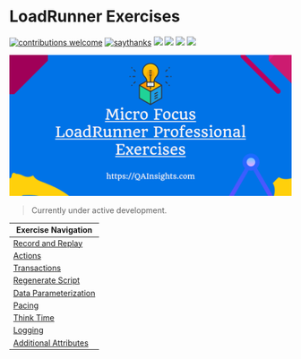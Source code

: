 # LoadRunner Exercises

[![contributions welcome](https://img.shields.io/badge/contributions-welcome-1EAEDB)]()
[![saythanks](https://img.shields.io/badge/say-thanks-1EAEDB.svg)](https://saythanks.io/to/catch.nkn%40gmail.com)
[![](https://img.shields.io/badge/license-MIT-0a0a0a.svg?style=flat&colorA=1EAEDB)](https://qainsights.com)
[![](https://img.shields.io/badge/%E2%9D%A4-QAInsights-0a0a0a.svg?style=flat&colorA=1EAEDB)](https://qainsights.com)
[![](https://img.shields.io/badge/%E2%9D%A4-YouTube%20Channel-0a0a0a.svg?style=flat&colorA=1EAEDB)](https://www.youtube.com/user/QAInsights?sub_confirmation=1)
[![](https://img.shields.io/badge/donate-paypal-1EAEDB)](https://www.paypal.com/paypalme/NAVEENKUMARN)

![LoadRunner Exercises](./assets/Banner.png)

> Currently under active development.

|   **Exercise Navigation**    |
|   -----------------------    |
|   [Record and Replay](https://github.com/QAInsights/LoadRunner-Exercises/blob/master/00-Recording-Replay/00-Recording-Replay.md)   |
|   [Actions](https://github.com/QAInsights/LoadRunner-Exercises/blob/master/10-Actions/10-Actions.md)                               |
|   [Transactions](https://github.com/QAInsights/LoadRunner-Exercises/blob/master/20-Transactions/20-Transactions.md)                |   
|   [Regenerate Script](https://github.com/QAInsights/LoadRunner-Exercises/blob/master/30-Regenerate-Script/30-Regenerate.md)        |   
|   [Data Parameterization](https://github.com/QAInsights/LoadRunner-Exercises/blob/master/40-Data-Parameterization/40-Data-Parameterization.md)        |
|   [Pacing](https://github.com/QAInsights/LoadRunner-Exercises/blob/master/50-Pacing/50-Pacing.md)        |   
|   [Think Time](https://github.com/QAInsights/LoadRunner-Exercises/blob/master/60-ThinkTime/60-ThinkTime.md)        |
|   [Logging](https://github.com/QAInsights/LoadRunner-Exercises/blob/master/70-Logging/70-Logging.md)        |
|   [Additional Attributes](https://github.com/QAInsights/LoadRunner-Exercises/blob/master/80-AdditionalAttributes/80-AdditionalAttributes.md)        |